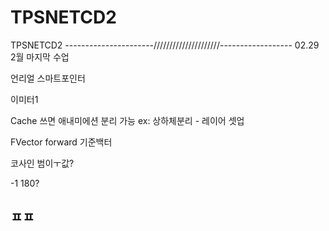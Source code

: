 # TPSNETCD2
TPSNETCD2
----------------------/////////////////////------------------
02.29 2월 마지막 수업

언리얼 스마트포인터

이미터1

Cache 쓰면 애내미에션 분리 가능 ex: 상하체분리  - 레이어 셋업

FVector forward 기준백터

코사인 범이ㅜ값?

-1 180?

ㅍㅍ
-----